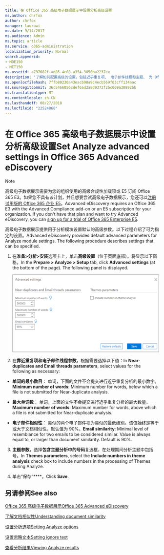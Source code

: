 ```yaml
---
title: 在 Office 365 高级电子数据展示中设置分析高级设置
ms.author: chrfox
author: chrfox
manager: laurawi
ms.date: 9/14/2017
ms.audience: Admin
ms.topic: article
ms.service: o365-administration
localization_priority: Normal
search.appverid:
- MOE150
- MET150
ms.assetid: a797682f-ad85-4c08-a354-3850ba2237ee
description: '了解如何配置高级的设置，包括近乎重复项、 电子邮件线程和主题、 为 Office 365 高级电子数据展示中的分析过程。 '
ms.openlocfilehash: 7ffb80230a43eacb98a9c4ecb569f03cff134aac
ms.sourcegitcommit: 36c5466056cdef6ad2a8d9372f2bc009a30892bb
ms.translationtype: MT
ms.contentlocale: zh-CN
ms.lasthandoff: 08/27/2018
ms.locfileid: "22524868"
---
```

# <a name="set-analyze-advanced-settings-in-office-365-advanced-ediscovery"></a><span data-ttu-id="1b5d8-103">在 Office 365 高级电子数据展示中设置分析高级设置</span><span class="sxs-lookup"><span data-stu-id="1b5d8-103">Set Analyze advanced settings in Office 365 Advanced eDiscovery</span></span>

> [!NOTE]
> <span data-ttu-id="1b5d8-p101">高级电子数据展示需要为您的组织使用的高级合规性加载项或 E5 订阅 Office 365 E3。如果您不具有该计划，并且想要尝试高级电子数据展示，您还可以[注册试用版的 Office 365 企业 E5](https://go.microsoft.com/fwlink/p/?LinkID=698279)。</span><span class="sxs-lookup"><span data-stu-id="1b5d8-p101">Advanced eDiscovery requires an Office 365 E3 with the Advanced Compliance add-on or an E5 subscription for your organization. If you don't have that plan and want to try Advanced eDiscovery, you can [sign up for a trial of Office 365 Enterprise E5](https://go.microsoft.com/fwlink/p/?LinkID=698279).</span></span> 
  
<span data-ttu-id="1b5d8-p102">高级电子数据展示提供用于分析模块设置默认的高级参数。以下过程介绍了可为指定的设置。</span><span class="sxs-lookup"><span data-stu-id="1b5d8-p102">Advanced eDiscovery provides default advanced parameters for Analyze module settings. The following procedure describes settings that can be specified.</span></span>
  
1. <span data-ttu-id="1b5d8-p103">在**准备\>分析\>安装**选项卡上，单击**高级设置**（位于页面底部）。将显示以下窗格。</span><span class="sxs-lookup"><span data-stu-id="1b5d8-p103">In the **Prepare \> Analyze \> Setup** tab, click **Advanced settings** (at the bottom of the page). The following panel is displayed.</span></span> 
    
    ![设置分析高级设置](media/c9ea3017-e19a-456b-a742-c3d07121a3f6.png)
  
2. <span data-ttu-id="1b5d8-111">在**靠近重复项和电子邮件线程参数**，根据需要选择以下值：</span><span class="sxs-lookup"><span data-stu-id="1b5d8-111">In **Near-duplicates and Email threads parameters**, select values for the following as necessary:</span></span>
    
  - <span data-ttu-id="1b5d8-112">**单词的最小数目**： 单词，下面的文件不会提交进行近乎重复分析的最小数字。</span><span class="sxs-lookup"><span data-stu-id="1b5d8-112">**Minimum number of words**: Minimum number for words, below which a file is not submitted for Near-duplicate analysis.</span></span> 
    
  - <span data-ttu-id="1b5d8-113">**最大单词数**： 单词，上面的文件不会提交进行近乎重复分析的最大数量。</span><span class="sxs-lookup"><span data-stu-id="1b5d8-113">**Maximum number of words**: Maximum number for words, above which a file is not submitted for Near-duplicate analysis.</span></span>
    
  - <span data-ttu-id="1b5d8-p104">**电子邮件相似性**： 类似的两个电子邮件视为类似的最低级别。该值始终是等于或大于文档相似性。默认值为 90%。</span><span class="sxs-lookup"><span data-stu-id="1b5d8-p104">**Email similarity**: Minimal level of resemblance for two emails to be considered similar. Value is always equal to, or larger than document similarity. Default is 90%.</span></span>
    
3. <span data-ttu-id="1b5d8-117">**主题参数**，选择**包含主题分析中的号码**复选框，在处理期间分析主题中包括号。</span><span class="sxs-lookup"><span data-stu-id="1b5d8-117">In **Themes parameters**, select the **Include numbers in theme analysis** check box to include numbers in the processing of Themes during Analyze.</span></span> 
    
4. <span data-ttu-id="1b5d8-118">单击“保存”****。</span><span class="sxs-lookup"><span data-stu-id="1b5d8-118">Click **Save**.</span></span> 
    
## <a name="see-also"></a><span data-ttu-id="1b5d8-119">另请参阅</span><span class="sxs-lookup"><span data-stu-id="1b5d8-119">See also</span></span>

[<span data-ttu-id="1b5d8-120">Office 365 高级电子数据展示</span><span class="sxs-lookup"><span data-stu-id="1b5d8-120">Office 365 Advanced eDiscovery</span></span>](office-365-advanced-ediscovery.md)
  
[<span data-ttu-id="1b5d8-121">了解文档相似性</span><span class="sxs-lookup"><span data-stu-id="1b5d8-121">Understanding document similarity</span></span>](understand-document-similarity-in-advanced-ediscovery.md)
  
[<span data-ttu-id="1b5d8-122">设置分析选项</span><span class="sxs-lookup"><span data-stu-id="1b5d8-122">Setting Analyze options</span></span>](set-analyze-options-in-advanced-ediscovery.md)
  
[<span data-ttu-id="1b5d8-123">设置忽略文本</span><span class="sxs-lookup"><span data-stu-id="1b5d8-123">Setting ignore text</span></span>](set-ignore-text-in-advanced-ediscovery.md)
  
[<span data-ttu-id="1b5d8-124">查看分析结果</span><span class="sxs-lookup"><span data-stu-id="1b5d8-124">Viewing Analyze results</span></span>](view-analyze-results-in-advanced-ediscovery.md)

